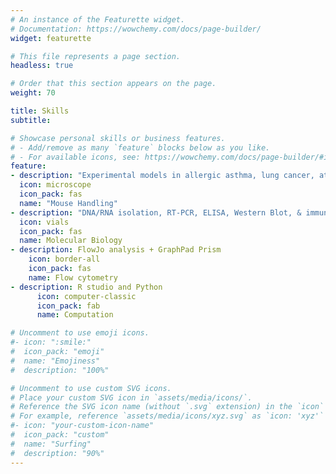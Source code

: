 ```yaml
---
# An instance of the Featurette widget.
# Documentation: https://wowchemy.com/docs/page-builder/
widget: featurette

# This file represents a page section.
headless: true

# Order that this section appears on the page.
weight: 70

title: Skills
subtitle:

# Showcase personal skills or business features.
# - Add/remove as many `feature` blocks below as you like.
# - For available icons, see: https://wowchemy.com/docs/page-builder/#icons
feature:
- description: "Experimental models in allergic asthma, lung cancer, atopic dermatitis, and urinary tract infection"
  icon: microscope
  icon_pack: fas
  name: "Mouse Handling"
- description: "DNA/RNA isolation, RT-PCR, ELISA, Western Blot, & immunofluorescence"
  icon: vials
  icon_pack: fas
  name: Molecular Biology
- description: FlowJo analysis + GraphPad Prism
    icon: border-all
    icon_pack: fas
    name: Flow cytometry
- description: R studio and Python
      icon: computer-classic
      icon_pack: fab
      name: Computation

# Uncomment to use emoji icons.
#- icon: ":smile:"
#  icon_pack: "emoji"
#  name: "Emojiness"
#  description: "100%"  

# Uncomment to use custom SVG icons.
# Place your custom SVG icon in `assets/media/icons/`.
# Reference the SVG icon name (without `.svg` extension) in the `icon` field.
# For example, reference `assets/media/icons/xyz.svg` as `icon: 'xyz'`
#- icon: "your-custom-icon-name"
#  icon_pack: "custom"
#  name: "Surfing"
#  description: "90%"
---
```


